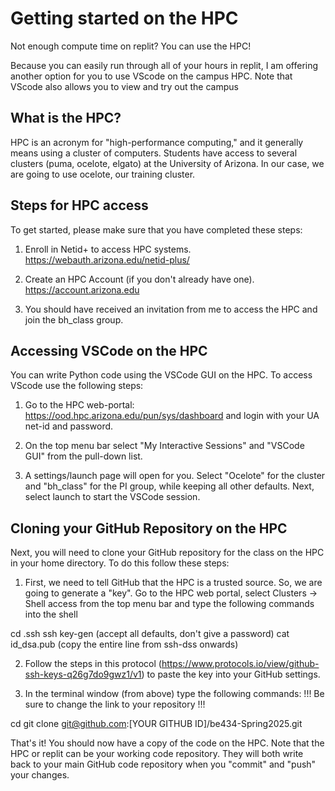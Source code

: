 # Getting started on the HPC

Not enough compute time on replit? You can use the HPC!

Because you can easily run through all of your hours in replit, I am offering another option for you to use VScode on the campus HPC. Note that VScode also allows you to view and try out the campus 

## What is the HPC?

HPC is an acronym for "high-performance computing," and it generally means using a cluster of computers. Students have access to several clusters (puma, ocelote, elgato) at the University of Arizona. In our case, we are going to use ocelote, our training cluster.

## Steps for HPC access

To get started, please make sure that you have completed these steps:

1. Enroll in Netid+ to access HPC systems. https://webauth.arizona.edu/netid-plus/

2. Create an HPC Account (if you don't already have one). https://account.arizona.edu

3. You should have received an invitation from me to access the HPC and join the bh_class group.

## Accessing VSCode on the HPC

You can write Python code using the VSCode GUI on the HPC. To access VScode use the following steps:

1. Go to the HPC web-portal: https://ood.hpc.arizona.edu/pun/sys/dashboard and login with your UA net-id and password. 

2. On the top menu bar select "My Interactive Sessions" and "VSCode GUI" from the pull-down list.

3. A settings/launch page will open for you. Select "Ocelote" for the cluster and "bh_class" for the PI group, while keeping all other defaults. Next, select launch to start the VSCode session.

## Cloning your GitHub Repository on the HPC

Next, you will need to clone your GitHub repository for the class on the HPC in your home directory. To do this follow these steps:

1. First, we need to tell GitHub that the HPC is a trusted source. So, we are going to generate a "key". Go to the HPC web portal, select Clusters -> Shell access from the top menu bar and type the following commands into the shell

cd .ssh
ssh key-gen (accept all defaults, don't give a password)
cat id_dsa.pub (copy the entire line from ssh-dss onwards)

2. Follow the steps in this protocol (https://www.protocols.io/view/github-ssh-keys-q26g7do9gwz1/v1) to paste the key into your GitHub settings.

3. In the terminal window (from above) type the following commands:
!!! Be sure to change the link to your repository !!!

cd
git clone git@github.com:[YOUR GITHUB ID]/be434-Spring2025.git

That's it! You should now have a copy of the code on the HPC. Note that the HPC or replit can be your working code repository. They will both write back to your main GitHub code repository when you "commit" and "push" your changes.